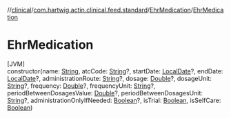//[clinical](../../../index.md)/[com.hartwig.actin.clinical.feed.standard](../index.md)/[EhrMedication](index.md)/[EhrMedication](-ehr-medication.md)

# EhrMedication

[JVM]\
constructor(name: [String](https://kotlinlang.org/api/latest/jvm/stdlib/kotlin/-string/index.html), atcCode: [String](https://kotlinlang.org/api/latest/jvm/stdlib/kotlin/-string/index.html)?, startDate: [LocalDate](https://docs.oracle.com/javase/8/docs/api/java/time/LocalDate.html)?, endDate: [LocalDate](https://docs.oracle.com/javase/8/docs/api/java/time/LocalDate.html)?, administrationRoute: [String](https://kotlinlang.org/api/latest/jvm/stdlib/kotlin/-string/index.html)?, dosage: [Double](https://kotlinlang.org/api/latest/jvm/stdlib/kotlin/-double/index.html)?, dosageUnit: [String](https://kotlinlang.org/api/latest/jvm/stdlib/kotlin/-string/index.html)?, frequency: [Double](https://kotlinlang.org/api/latest/jvm/stdlib/kotlin/-double/index.html)?, frequencyUnit: [String](https://kotlinlang.org/api/latest/jvm/stdlib/kotlin/-string/index.html)?, periodBetweenDosagesValue: [Double](https://kotlinlang.org/api/latest/jvm/stdlib/kotlin/-double/index.html)?, periodBetweenDosagesUnit: [String](https://kotlinlang.org/api/latest/jvm/stdlib/kotlin/-string/index.html)?, administrationOnlyIfNeeded: [Boolean](https://kotlinlang.org/api/latest/jvm/stdlib/kotlin/-boolean/index.html)?, isTrial: [Boolean](https://kotlinlang.org/api/latest/jvm/stdlib/kotlin/-boolean/index.html), isSelfCare: [Boolean](https://kotlinlang.org/api/latest/jvm/stdlib/kotlin/-boolean/index.html))
